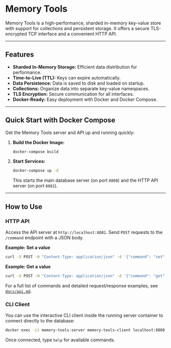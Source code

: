 # Memory Tools

Memory Tools is a high-performance, sharded in-memory key-value store with support for collections and persistent storage. It offers a secure TLS-encrypted TCP interface and a convenient HTTP API.

---

## Features

- **Sharded In-Memory Storage:** Efficient data distribution for performance.
- **Time-to-Live (TTL):** Keys can expire automatically.
- **Data Persistence:** Data is saved to disk and loaded on startup.
- **Collections:** Organize data into separate key-value namespaces.
- **TLS Encryption:** Secure communication for all interfaces.
- **Docker-Ready:** Easy deployment with Docker and Docker Compose.

---

## Quick Start with Docker Compose

Get the Memory Tools server and API up and running quickly:

1.  **Build the Docker Image:**
    ```bash
    docker-compose build
    ```
2.  **Start Services:**
    ```bash
    docker-compose up -d
    ```
    This starts the main database server (on port `8080`) and the HTTP API server (on port `8081`).

---

## How to Use

### HTTP API

Access the API server at `http://localhost:8081`. Send `POST` requests to the `/command` endpoint with a JSON body.

**Example: Set a value**

```bash
curl -X POST -H "Content-Type: application/json" -d '{"command": "set", "args": "mykey", "value": {"message": "Hello!"}, "ttl": 300}' http://localhost:8081/command
```

**Example: Get a value**

```bash
curl -X POST -H "Content-Type: application/json" -d '{"command": "get", "args": "mykey"}' http://localhost:8081/command
```

For a full list of commands and detailed request/response examples, see [`docs/api.md`](https://github.com/adoboscan21/Memory-Tools/blob/main/docs/api.md).

### CLI Client

You can use the interactive CLI client inside the running server container to connect directly to the database:

```bash
docker exec -it memory-tools-server memory-tools-client localhost:8080
```

Once connected, type `help` for available commands.
